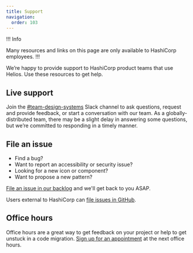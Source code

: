 ```yaml
---
title: Support
navigation:
  order: 103
---
```


!!! Info

Many resources and links on this page are only available to HashiCorp employees.
!!!

We’re happy to provide support to HashiCorp product teams that use Helios. Use these resources to get help.

## Live support

Join the [#team-design-systems](https://hashicorp.slack.com/archives/C7KTUHNUS) Slack channel to ask questions, request and provide feedback, or start a conversation with our team. As a globally-distributed team, there may be a slight delay in answering some questions, but we’re committed to responding in a timely manner.

## File an issue

 * Find a bug? 
 * Want to report an accessibility or security issue? 
 * Looking for a new icon or component?  
 * Want to propose a new pattern?

[File an issue in our backlog](https://go.hashi.co/hds-support) and we'll get back to you ASAP.

Users external to HashiCorp can [file issues in GitHub](https://github.com/hashicorp/design-system/issues/new/choose).

## Office hours

Office hours are a great way to get feedback on your project or help to get unstuck in a code migration. [Sign up for an appointment](https://docs.google.com/document/d/1LdyQznltt4VCbGGGDuDkARRRKXI4laCHxHhY8dJy4wE/edit?usp=sharing) at the next office hours.